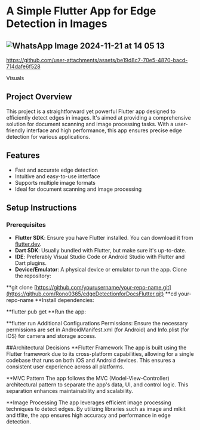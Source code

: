 # A Simple Flutter App for Edge Detection in Images
## ![WhatsApp Image 2024-11-21 at 14 05 13](https://github.com/user-attachments/assets/cae5fde3-09f4-4610-8662-441b2109a48b)


https://github.com/user-attachments/assets/be19d8c7-70e5-4870-bacd-714dafe6f528

Visuals


## Project Overview
This project is a straightforward yet powerful Flutter app designed to efficiently detect edges in images. It's aimed at providing a comprehensive solution for document scanning and image processing tasks. With a user-friendly interface and high performance, this app ensures precise edge detection for various applications.

## Features
- Fast and accurate edge detection
- Intuitive and easy-to-use interface
- Supports multiple image formats
- Ideal for document scanning and image processing

## Setup Instructions

### Prerequisites
- **Flutter SDK**: Ensure you have Flutter installed. You can download it from [flutter.dev](https://flutter.dev).
- **Dart SDK**: Usually bundled with Flutter, but make sure it's up-to-date.
- **IDE**: Preferably Visual Studio Code or Android Studio with Flutter and Dart plugins.
- **Device/Emulator**: A physical device or emulator to run the app.
Clone the repository:


**git clone [https://github.com/yourusername/your-repo-name.git](https://github.com/Rono0365/edgeDetectionforDocsFlutter.git)
**cd your-repo-name
**Install dependencies:


**flutter pub get
**Run the app:


**flutter run
Additional Configurations
Permissions: Ensure the necessary permissions are set in AndroidManifest.xml (for Android) and Info.plist (for iOS) for camera and storage access.


##Architectural Decisions
**Flutter Framework
The app is built using the Flutter framework due to its cross-platform capabilities, allowing for a single codebase that runs on both iOS and Android devices. This ensures a consistent user experience across all platforms.

**MVC Pattern
The app follows the MVC (Model-View-Controller) architectural pattern to separate the app's data, UI, and control logic. This separation enhances maintainability and scalability.

**Image Processing
The app leverages efficient image processing techniques to detect edges. By utilizing libraries such as image and mlkit and tflite, the app ensures high accuracy and performance in edge detection.
